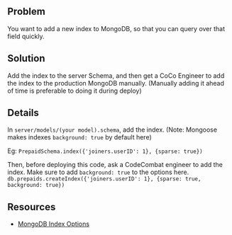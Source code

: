 ## Problem

You want to add a new index to MongoDB, so that you can query over that field quickly.

## Solution

Add the index to the server Schema, and then get a CoCo Engineer to add the index to the production MongoDB manually. (Manually adding it ahead of time is preferable to doing it during deploy)

## Details

In `server/models/(your model).schema`, add the index. (Note: Mongoose makes indexes `background: true` by default here)

Eg: ```PrepaidSchema.index({'joiners.userID': 1}, {sparse: true})```


Then, before deploying this code, ask a CodeCombat engineer to add the index. Make sure to add `background: true` to the options here.
```db.prepaids.createIndex({'joiners.userID': 1}, {sparse: true, background: true})```

## Resources

* [MongoDB Index Options](https://docs.mongodb.com/manual/reference/method/db.collection.createIndex/#db.collection.createIndex)